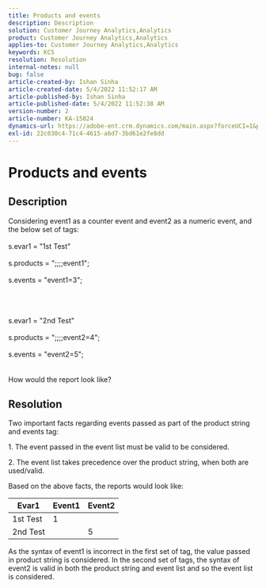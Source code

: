 ```yaml
---
title: Products and events
description: Description
solution: Customer Journey Analytics,Analytics
product: Customer Journey Analytics,Analytics
applies-to: Customer Journey Analytics,Analytics
keywords: KCS
resolution: Resolution
internal-notes: null
bug: false
article-created-by: Ishan Sinha
article-created-date: 5/4/2022 11:52:17 AM
article-published-by: Ishan Sinha
article-published-date: 5/4/2022 11:52:38 AM
version-number: 2
article-number: KA-15024
dynamics-url: https://adobe-ent.crm.dynamics.com/main.aspx?forceUCI=1&pagetype=entityrecord&etn=knowledgearticle&id=74b539a1-a0cb-ec11-a7b5-6045bd00db25
exl-id: 22c030c4-71c4-4615-a6d7-3bd61e2fe8dd
---
```

# Products and events

## Description


Considering event1 as a counter event and event2 as a numeric event, and the below set of tags:
<br><br>s.evar1 = "1st Test"<br><br>s.products = ";;;;event1";<br><br>s.events = "event1=3";<br><br>

<br><br>s.evar1 = "2nd Test"<br><br>s.products = ";;;;event2=4";<br><br>s.events = "event2=5";
<br> <br><br>
How would the report look like?


## Resolution


Two important facts regarding events passed as part of the product string and events tag:

1. The event passed in the event list must be valid to be considered.

2. The event list takes precedence over the product string, when both are used/valid.

Based on the above facts, the reports would look like:


| Evar1 | Event1 | Event2 |
| --- | --- | --- |
| 1st Test | 1 |   |
| 2nd Test |   | 5 |




As the syntax of event1 is incorrect in the first set of tag, the value passed in product string is considered. In the second set of tags, the syntax of event2 is valid in both the product string and event list and so the event list is considered.

